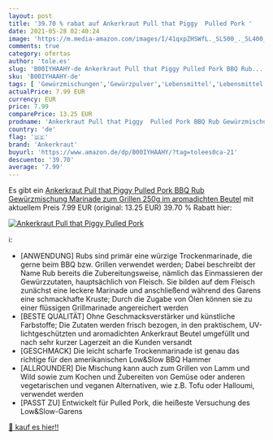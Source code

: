```yaml
---
layout: post
title: '39.70 % rabat auf Ankerkraut Pull that Piggy  Pulled Pork '
date: 2021-05-28 02:40:24
image: 'https://m.media-amazon.com/images/I/41qxpZHSWfL._SL500_._SL400_.jpg'
comments: true
category: ofertas
author: 'tole.es'
slug: 'B00IYHAAHY-de Ankerkraut Pull that Piggy Pulled Pork BBQ Rub...'
sku: 'B00IYHAAHY-de'
tags: [ 'Gewürzmischungen','Gewürzpulver','Lebensmittel','Lebensmittel & Getränke','Würzmittel','ankerkraut', ]
actualPrice: 7.99 EUR
currency: EUR
price: 7.99
comparePrice: 13.25 EUR
prodname: 'Ankerkraut Pull that Piggy  Pulled Pork BBQ Rub Gewürzmischung  Marinade zum Grillen  250g im aromadichten Beutel'
country: 'de'
flag: '🇩🇪'
brand: 'Ankerkraut'
buyurl: 'https://www.amazon.de/dp/B00IYHAAHY/?tag=tolees0ca-21'
descuento: '39.70'
average: '7.99'
---
```


Es gibt ein [Ankerkraut Pull that Piggy  Pulled Pork BBQ Rub Gewürzmischung  Marinade zum Grillen  250g im aromadichten Beutel](https://www.amazon.de/dp/B00IYHAAHY/?tag=tolees0ca-21) mit aktuellem Preis 7.99 EUR (original: 13.25 EUR) 39.70 % Rabatt hier:

[![Ankerkraut Pull that Piggy  Pulled Pork ](https://m.media-amazon.com/images/I/41qxpZHSWfL._SL500_._SL400_.jpg)](https://www.amazon.de/dp/B00IYHAAHY/?tag=tolees0ca-21)

ℹ️:

- [ANWENDUNG] Rubs sind primär eine würzige Trockenmarinade, die gerne beim BBQ bzw. Grillen verwendet werden; Dabei beschreibt der Name Rub bereits die Zubereitungsweise, nämlich das Einmassieren der Gewürzzutaten, hauptsächlich von Fleisch. Sie bilden auf dem Fleisch zunächst eine leckere Marinade und anschließend während des Garens eine schmackhafte Kruste; Durch die Zugabe von Ölen können sie zu einer flüssigen Grillmarinade angereichert werden
- [BESTE QUALITÄT] Ohne Geschmacksverstärker und künstliche Farbstoffe; Die Zutaten werden frisch bezogen, in den praktischem, UV-lichtgeschützten und aromadichten Ankerkraut Beutel umgefüllt und nach sehr kurzer Lagerzeit an die Kunden versandt
- [GESCHMACK] Die leicht scharfe Trockenmarinade ist genau das richtige für den amerikanischen Low&Slow BBQ Hammer
- [ALLROUNDER] Die Mischung kann auch zum Grillen von Lamm und Wild sowie zum Kochen und Zubereiten von Gemüse oder anderen vegetarischen und veganen Alternativen, wie z.B. Tofu oder Halloumi, verwendet werden
- [PASST ZU] Entwickelt für Pulled Pork, die heißeste Versuchung des Low&Slow-Garens

[🛒 kauf es hier!!](https://www.amazon.de/dp/B00IYHAAHY/?tag=tolees0ca-21)
